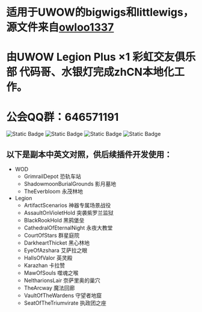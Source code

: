 # 适用于UWOW的bigwigs和littlewigs，源文件来自[owloo1337](https://drive.google.com/drive/folders/1FFIIEvq1PhcMHhEv4VpoX1WaWsUAq4oO)
# 由UWOW Legion Plus ×1 彩虹交友俱乐部 代码哥、水银灯完成zhCN本地化工作。
# 公会QQ群：646571191

![Static Badge](https://img.shields.io/badge/license-Apache%20License%202.0-blue?style=flat)
![Static Badge](https://img.shields.io/badge/build-passing-green?style=flat)
![Static Badge](https://img.shields.io/badge/language-lua-orange?style=flat)
![Static Badge](https://img.shields.io/badge/version-v1.0.2--20250801-yellow?style=flat)

  
## 以下是副本中英文对照，供后续插件开发使用：
  
  + WOD
    + GrimrailDepot 恐轨车站
    + ShadowmoonBurialGrounds 影月墓地
    + TheEverbloom 永茂林地
 + Legion
    + ArtifactScenarios 神器专属场景战役
    + AssaultOnVioletHold 突袭紫罗兰监狱
    + BlackRookHold 黑鸦堡垒
    + CathedralOfEternalNight 永夜大教堂
    + CourtOfStars 群星庭院
    + DarkheartThicket 黑心林地
    + EyeOfAzshara 艾萨拉之眼
    + HallsOfValor 英灵殿
    + Karazhan 卡拉赞
    + MawOfSouls 噬魂之喉
    + NeltharionsLair 奈萨里奥的巢穴 
    + TheArcway 魔法回廊
    + VaultOfTheWardens 守望者地窟
    + SeatOfTheTriumvirate 执政团之座
